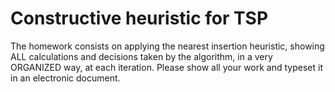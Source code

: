 # Constructive heuristic for TSP

The homework consists on applying the nearest insertion heuristic,
showing ALL calculations and decisions taken by the algorithm,
in a very ORGANIZED way, at each iteration.
Please show all your work and typeset it in an electronic document.
